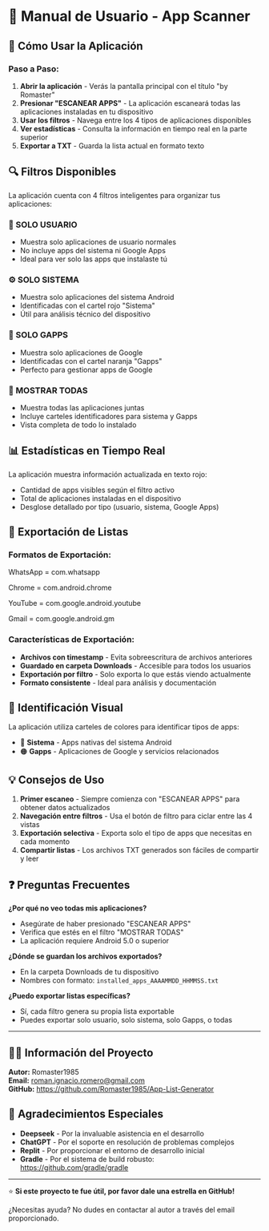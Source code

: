 # 📖 Manual de Usuario - App Scanner

## 🎯 Cómo Usar la Aplicación

### Paso a Paso:

1. **Abrir la aplicación** - Verás la pantalla principal con el título "by Romaster"
2. **Presionar "ESCANEAR APPS"** - La aplicación escaneará todas las aplicaciones instaladas en tu dispositivo
3. **Usar los filtros** - Navega entre los 4 tipos de aplicaciones disponibles
4. **Ver estadísticas** - Consulta la información en tiempo real en la parte superior
5. **Exportar a TXT** - Guarda la lista actual en formato texto

## 🔍 Filtros Disponibles

La aplicación cuenta con 4 filtros inteligentes para organizar tus aplicaciones:

### 📱 SOLO USUARIO

- Muestra solo aplicaciones de usuario normales
- No incluye apps del sistema ni Google Apps
- Ideal para ver solo las apps que instalaste tú

### ⚙️ SOLO SISTEMA

- Muestra solo aplicaciones del sistema Android
- Identificadas con el cartel rojo "Sistema"
- Útil para análisis técnico del dispositivo

### 🔵 SOLO GAPPS

- Muestra solo aplicaciones de Google
- Identificadas con el cartel naranja "Gapps"
- Perfecto para gestionar apps de Google

### 🌟 MOSTRAR TODAS

- Muestra todas las aplicaciones juntas
- Incluye carteles identificadores para sistema y Gapps
- Vista completa de todo lo instalado

## 📊 Estadísticas en Tiempo Real

La aplicación muestra información actualizada en texto rojo:

- Cantidad de apps visibles según el filtro activo
- Total de aplicaciones instaladas en el dispositivo
- Desglose detallado por tipo (usuario, sistema, Google Apps)

## 📁 Exportación de Listas

### Formatos de Exportación:

WhatsApp = com.whatsapp

Chrome = com.android.chrome

YouTube = com.google.android.youtube

Gmail = com.google.android.gm

### Características de Exportación:

- **Archivos con timestamp** - Evita sobreescritura de archivos anteriores
- **Guardado en carpeta Downloads** - Accesible para todos los usuarios
- **Exportación por filtro** - Solo exporta lo que estás viendo actualmente
- **Formato consistente** - Ideal para análisis y documentación

## 🎨 Identificación Visual

La aplicación utiliza carteles de colores para identificar tipos de apps:

- 🔴 **Sistema** - Apps nativas del sistema Android
- 🟠 **Gapps** - Aplicaciones de Google y servicios relacionados

## 💡 Consejos de Uso

1. **Primer escaneo** - Siempre comienza con "ESCANEAR APPS" para obtener datos actualizados
2. **Navegación entre filtros** - Usa el botón de filtro para ciclar entre las 4 vistas
3. **Exportación selectiva** - Exporta solo el tipo de apps que necesitas en cada momento
4. **Compartir listas** - Los archivos TXT generados son fáciles de compartir y leer

## ❓ Preguntas Frecuentes

**¿Por qué no veo todas mis aplicaciones?**

- Asegúrate de haber presionado "ESCANEAR APPS"
- Verifica que estés en el filtro "MOSTRAR TODAS"
- La aplicación requiere Android 5.0 o superior

**¿Dónde se guardan los archivos exportados?**

- En la carpeta Downloads de tu dispositivo
- Nombres con formato:
`installed_apps_AAAAMMDD_HHMMSS.txt`

**¿Puedo exportar listas específicas?**

- Sí, cada filtro genera su propia lista exportable
- Puedes exportar solo usuario, solo sistema, solo Gapps, o todas

---

## 👨‍💻 Información del Proyecto

**Autor:** Romaster1985  
**Email:** roman.ignacio.romero@gmail.com  
**GitHub:** https://github.com/Romaster1985/App-List-Generator

## 🙏 Agradecimientos Especiales

- **Deepseek** - Por la invaluable asistencia en el desarrollo
- **ChatGPT** - Por el soporte en resolución de problemas complejos
- **Replit** - Por proporcionar el entorno de desarrollo inicial
- **Gradle** - Por el sistema de build robusto: https://github.com/gradle/gradle

---

⭐ **Si este proyecto te fue útil, por favor dale una estrella en GitHub!**

¿Necesitas ayuda? No dudes en contactar al autor a través del email proporcionado.
